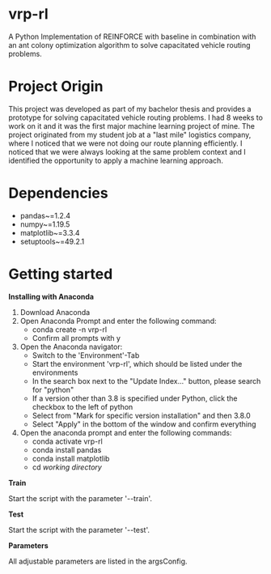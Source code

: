 # vrp-rl

A Python Implementation of REINFORCE with baseline in combination with an ant colony optimization algorithm to solve capacitated vehicle routing problems.

# Project Origin

This project was developed as part of my bachelor thesis and provides a prototype for solving capacitated vehicle routing problems. I had 8 weeks to work on it and it was the first major machine learning project of mine. The project originated from my student job at a "last mile" logistics company, where I noticed that we were not doing our route planning efficiently. I noticed that we were always looking at the same problem context and I identified the opportunity to apply a machine learning approach.

# Dependencies

- pandas~=1.2.4
- numpy~=1.19.5 
- matplotlib~=3.3.4
- setuptools~=49.2.1

# Getting started

**Installing with Anaconda**

1. Download Anaconda
2. Open Anaconda Prompt and enter the following command:
    - conda create -n vrp-rl
    - Confirm all prompts with y
3. Open the Anaconda navigator:
    - Switch to the 'Environment'-Tab
    - Start the environment 'vrp-rl', which should be listed under the environments
    - In the search box next to the "Update Index..." button, please search for "python"
    - If a version other than 3.8 is specified under Python, click the checkbox to the left of python
    - Select from "Mark for specific version installation" and then 3.8.0
    - Select "Apply" in the bottom of the window and confirm everything
4. Open the anaconda prompt and enter the following commands:
    - conda activate vrp-rl
    - conda install pandas
    - conda install matplotlib
    - cd *working directory*

**Train**

Start the script with the parameter '--train'.

**Test**

Start the script with the parameter '--test'.

**Parameters**

All adjustable parameters are listed in the argsConfig.